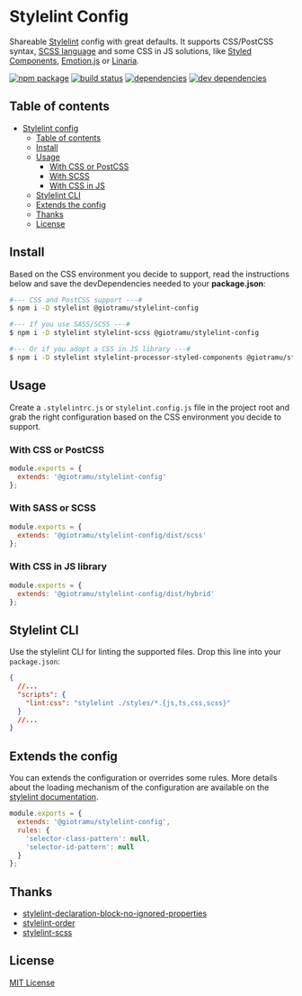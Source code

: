 # Stylelint Config

Shareable [Stylelint] config with great defaults. It supports CSS/PostCSS syntax, [SCSS language][sass-doc] and some CSS in JS solutions, like [Styled Components](styled-components), [Emotion.js](emotion) or [Linaria](linaria).

[![npm package][npm-badge]][npm]
[![build status][ci-badge]][ci]
[![dependencies][deps-badge]][deps]
[![dev dependencies][devdeps-badge]][devdeps]

## Table of contents

- [Stylelint config](#stylelint-config)
  - [Table of contents](#table-of-contents)
  - [Install](#install)
  - [Usage](#usage)
    - [With CSS or PostCSS](#with-css-or-postcss)
    - [With SCSS](#with-scss)
    - [With CSS in JS](#with-css-in-js)
  - [Stylelint CLI](#styelint-cli)
  - [Extends the config](#extends-the-config)
  - [Thanks](#thanks)
  - [License](#license)

## Install

Based on the CSS environment you decide to support, read the instructions below and save the devDependencies needed to your **package.json**:

```bash
#--- CSS and PostCSS support ---#
$ npm i -D stylelint @giotramu/stylelint-config

#--- If you use SASS/SCSS ---#
$ npm i -D stylelint stylelint-scss @giotramu/stylelint-config

#--- Or if you adopt a CSS in JS library ---#
$ npm i -D stylelint stylelint-processor-styled-components @giotramu/stylelint-config
```

## Usage

Create a `.stylelintrc.js` or `stylelint.config.js` file in the project root and grab the right configuration based on the CSS environment you decide to support.

### With CSS or PostCSS

```js
module.exports = {
  extends: '@giotramu/stylelint-config'
};
```

### With SASS or SCSS

```js
module.exports = {
  extends: '@giotramu/stylelint-config/dist/scss'
};
```

### With CSS in JS library

```js
module.exports = {
  extends: '@giotramu/stylelint-config/dist/hybrid'
};
```

## Stylelint CLI

Use the stylelint CLI for linting the supported files. Drop this line into your `package.json`:

```json
{
  //...
  "scripts": {
    "lint:css": "stylelint ./styles/*.{js,ts,css,scss}"
  }
  //...
}
```

## Extends the config

You can extends the configuration or overrides some rules. More details about the loading mechanism of the configuration are available on the [stylelint documentation][stylelint-doc].

```js
module.exports = {
  extends: '@giotramu/stylelint-config',
  rules: {
    'selector-class-pattern': null,
    'selector-id-pattern': null
  }
};
```

## Thanks

- [stylelint-declaration-block-no-ignored-properties]
- [stylelint-order]
- [stylelint-scss]

## License

[MIT License](./LICENSE)

[npm]: https://www.npmjs.com/package/@giotramu/stylelint-config
[npm-badge]: https://badgen.net/npm/v/@giotramu/stylelint-config?icon=npm&label=npm%20package
[ci]: https://github.com/giotramu/stylelint-config/actions
[ci-badge]: https://github.com/giotramu/stylelint-config/workflows/test%20and%20build/badge.svg?branch=master
[deps]: https://david-dm.org/giotramu/stylelint-config
[deps-badge]: https://badgen.net/david/dep/giotramu/stylelint-config
[devdeps]: https://david-dm.org/giotramu/stylelint-config?type=dev
[devdeps-badge]: https://badgen.net/david/dev/giotramu/stylelint-config
[sass-doc]: https://sass-lang.com
[stylelint]: https://stylelint.io
[stylelint-declaration-block-no-ignored-properties]: https://github.com/kristerkari/stylelint-declaration-block-no-ignored-properties
[stylelint-doc]: https://stylelint.io/user-guide/configuration/#extends
[stylelint-order]: https://github.com/hudochenkov/stylelint-order
[stylelint-scss]: https://github.com/kristerkari/stylelint-scss
[linaria]: https://github.com/callstack/linaria
[styled-components]: https://github.com/styled-components/styled-components
[emotion]: https://github.com/emotion-js/emotion
